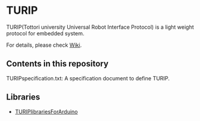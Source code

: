# TURIP

TURIP(Tottori university Universal Robot Interface Protocol) is a light weight protocol for embedded system.

For details, please check [Wiki](https://github.com/turippj/TURIP/wiki).

## Contents in this repository

TURIPspecification.txt: A specification document to define TURIP.

## Libraries

* [TURIPlibrariesForArduino](https://github.com/turippj/TURIPlibrariesForArduino)
